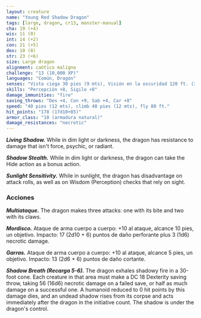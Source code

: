 ```yaml
---
layout: creature
name: "Young Red Shadow Dragon"
tags: [large, dragon, cr13, monster-manual]
cha: 19 (+4)
wis: 11 (0)
int: 14 (+2)
con: 21 (+5)
dex: 10 (0)
str: 23 (+6)
size: Large dragon
alignment: caótico maligno
challenge: "13 (10,000 XP)"
languages: "Común, Dragón"
senses: "Vista ciega 30 pies (9 mts), Visión en la oscuridad 120 ft. (36 mts)"
skills: "Percepción +8, Sigilo +8"
damage_immunities: "fire"
saving_throws: "Des +4, Con +9, Sab +4, Car +8"
speed: "40 pies (12 mts), climb 40 pies (12 mts), fly 80 ft."
hit_points: "178 (17d10+85)"
armor_class: "18 (armadura natural)"
damage_resistances: "necrotic"
---
```


***Living Shadow.*** While in dim light or darkness, the dragon has resistance to damage that isn't force, psychic, or radiant.

***Shadow Stealth.*** While in dim light or darkness, the dragon can take the Hide action as a bonus action.

***Sunlight Sensitivity.*** While in sunlight, the dragon has disadvantage on attack rolls, as well as on Wisdom (Perception) checks that rely on sight.

### Acciones

***Multiataque.*** The dragon makes three attacks: one with its bite and two with its claws.

***Mordisco.*** Ataque de arma cuerpo a cuerpo: +10 al ataque, alcance 10 pies, un objetivo. Impacto: 17 (2d10 + 6) puntos de daño perforante plus 3 (1d6) necrotic damage.

***Garras.*** Ataque de arma cuerpo a cuerpo: +10 al ataque, alcance 5 pies, un objetivo. Impacto: 13 (2d6 + 6) puntos de daño cortante.

***Shadow Breath (Recarga 5-6).*** The dragon exhales shadowy fire in a 30-foot cone. Each creature in that area must make a DC 18 Dexterity saving throw, taking 56 (16d6) necrotic damage on a failed save, or half as much damage on a successful one. A humanoid reduced to 0 hit points by this damage dies, and an undead shadow rises from its corpse and acts immediately after the dragon in the initiative count. The shadow is under the dragon's control.